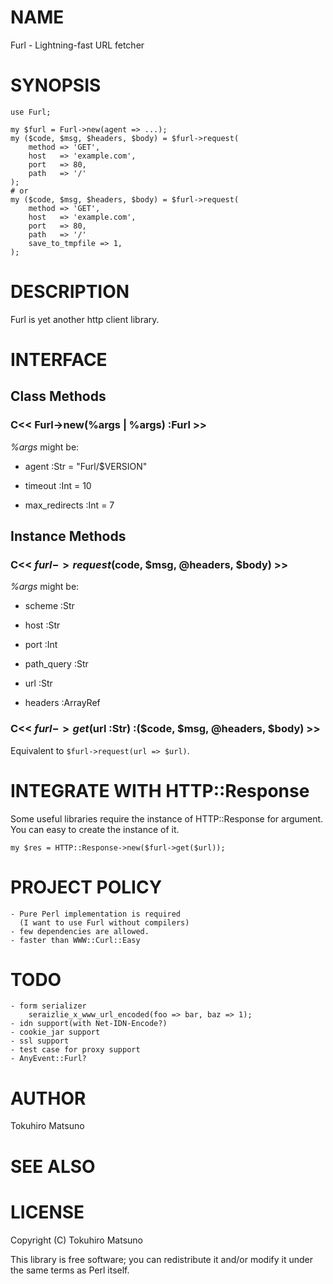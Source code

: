 # NAME

Furl - Lightning-fast URL fetcher

# SYNOPSIS

    use Furl;

    my $furl = Furl->new(agent => ...);
    my ($code, $msg, $headers, $body) = $furl->request(
        method => 'GET',
        host   => 'example.com',
        port   => 80,
        path   => '/'
    );
    # or
    my ($code, $msg, $headers, $body) = $furl->request(
        method => 'GET',
        host   => 'example.com',
        port   => 80,
        path   => '/'
        save_to_tmpfile => 1,
    );

# DESCRIPTION

Furl is yet another http client library.

# INTERFACE

## Class Methods

### C<< Furl->new(%args | \%args) :Furl >>

_%args_ might be:

- agent :Str = "Furl/$VERSION"

- timeout :Int = 10

- max_redirects :Int = 7

## Instance Methods

### C<< $furl->request(%args) :($code, $msg, \@headers, $body) >>

_%args_ might be:

- scheme :Str

- host :Str

- port :Int

- path_query :Str

- url :Str

- headers :ArrayRef

### C<< $furl->get($url :Str) :($code, $msg, \@headers, $body) >>

Equivalent to `$furl->request(url => $url)`.

# INTEGRATE WITH HTTP::Response

Some useful libraries require the instance of HTTP::Response for argument.
You can easy to create the instance of it.

    my $res = HTTP::Response->new($furl->get($url));

# PROJECT POLICY

    - Pure Perl implementation is required
      (I want to use Furl without compilers)
    - few dependencies are allowed.
    - faster than WWW::Curl::Easy

# TODO

    - form serializer
        seraizlie_x_www_url_encoded(foo => bar, baz => 1);
    - idn support(with Net-IDN-Encode?)
    - cookie_jar support
    - ssl support
    - test case for proxy support
    - AnyEvent::Furl?

# AUTHOR

Tokuhiro Matsuno <tokuhirom AAJKLFJEF GMAIL COM>

# SEE ALSO

# LICENSE

Copyright (C) Tokuhiro Matsuno

This library is free software; you can redistribute it and/or modify
it under the same terms as Perl itself.